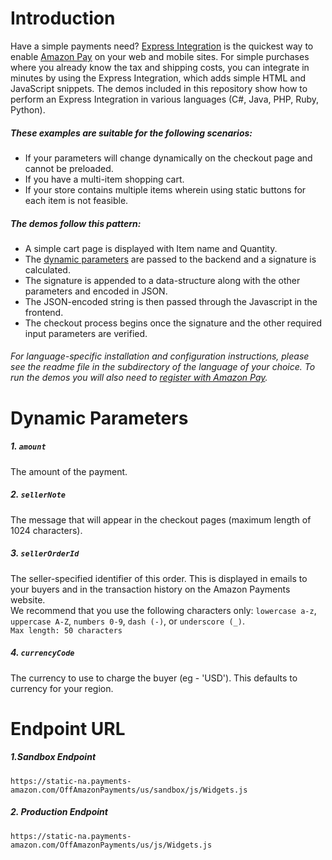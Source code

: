 # Introduction
Have a simple payments need? [Express Integration](https://pay.amazon.com/developer/express) is the quickest way to enable [Amazon Pay](https://pay.amazon.com/) on your web and mobile sites. For simple purchases where you already know the tax and shipping costs, you can integrate in minutes by using the Express Integration, which adds simple HTML and JavaScript snippets. The demos included in this repository show how to perform an Express Integration in various languages (C#, Java, PHP, Ruby, Python).

##### These examples are suitable for the following scenarios:
* If your parameters will change dynamically on the checkout page and cannot be preloaded.
* If you have a multi-item shopping cart.
* If your store contains multiple items wherein using static buttons for each item is not feasible. 

##### The demos follow this pattern:
* A simple cart page is displayed with Item name and Quantity.
* The [dynamic parameters](https://github.com/amzn/amazonpay-express-demo#dynamic-parameters) are passed to the backend and a signature is calculated.
* The signature is appended to a data-structure along with the other parameters and encoded in JSON.
* The JSON-encoded string is then passed through the Javascript in the frontend.
* The checkout process begins once the signature and the other required input parameters are verified.
    
###### For language-specific installation and configuration instructions, please see the readme file in the subdirectory of the language of your choice. To run the demos you will also need to [register with Amazon Pay](https://pay.amazon.com/signup).

# Dynamic Parameters
##### 1. `amount`
The amount of the payment.
##### 2. `sellerNote`
The message that will appear in the checkout pages (maximum length of 1024 characters).
##### 3. `sellerOrderId`
The seller-specified identifier of this order. This is displayed in emails to your buyers and in the transaction history on the Amazon Payments website.                                                             
We recommend that you use the following characters only:
`lowercase a-z`, `uppercase A-Z`, `numbers 0-9`, `dash (-)`, or `underscore (_)`.  
`Max length: 50 characters`                                                           
##### 4. `currencyCode`
The currency to use to charge the buyer (eg - 'USD'). This defaults to currency for your region.

# Endpoint URL
##### 1.Sandbox Endpoint
`https://static-na.payments-amazon.com/OffAmazonPayments/us/sandbox/js/Widgets.js`
##### 2. Production Endpoint
`https://static-na.payments-amazon.com/OffAmazonPayments/us/js/Widgets.js` 

